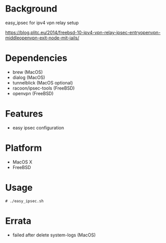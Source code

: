 
Background
==========
easy_ipsec for ipv4 vpn relay setup

https://blog.plitc.eu/2014/freebsd-10-ipv4-vpn-relay-ipsec-entryopenvpn-middleopenvpn-exit-node-mit-jails/

Dependencies
============
* brew               (MacOS)
* dialog             (MacOS)
* tunnelblick        (MacOS optional)
* racoon/ipsec-tools (FreeBSD)
* openvpn            (FreeBSD)

Features
========
* easy ipsec configuration

Platform
========
* MacOS X
* FreeBSD

Usage
=====
    # ./easy_ipsec.sh

Errata
======
* failed after delete system-logs (MacOS)

